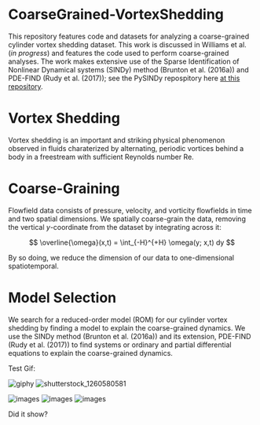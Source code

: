 # CoarseGrained-VortexShedding

This repository features code and datasets for analyzing a coarse-grained cylinder vortex shedding dataset. This work is discussed in Williams et al. (_in progress_) and features the code used to perform coarse-grained analyses. The work makes extensive use of the Sparse Identification of Nonlinear Dynamical systems (SINDy) method (Brunton et al. (2016a)) and PDE-FIND (Rudy et al. (2017)); see the PySINDy repospitory here [at this repository](https://github.com/dynamicslab/pysindy).



# Vortex Shedding

Vortex shedding is an important and striking physical phenomenon observed in fluids charaterized by alternating, periodic vortices behind a body in a freestream with sufficient Reynolds number Re.  



# Coarse-Graining

Flowfield data consists of pressure, velocity, and vorticity flowfields in time and two spatial dimensions. We spatially coarse-grain the data, removing the vertical $y$-coordinate from the dataset by integrating across it:

$$ \overline{\omega}(x,t) = \int_{-H}^{+H} \omega(y; x,t) dy $$

By so doing, we reduce the dimension of our data to one-dimensional spatiotemporal.



# Model Selection

We search for a reduced-order model (ROM) for our cylinder vortex shedding by finding a model to explain the coarse-grained dynamics. We use the SINDy method (Brunton et al. (2016a)) and its extension, PDE-FIND (Rudy et al. (2017)) to find systems or ordinary and partial differential equations to explain the coarse-grained dynamics.


Test Gif:

![giphy](https://github.com/user-attachments/assets/07798fcd-a797-4f46-94db-307ce020a856 "Gif of kitty") ![shutterstock_1260580581](https://github.com/user-attachments/assets/fa97a952-4085-466c-a432-b64ffc2c496c "Picture of puppy")


![images](https://github.com/user-attachments/assets/8a860b31-e4e0-4cda-9709-21989f4671cc) ![images](https://github.com/user-attachments/assets/8a860b31-e4e0-4cda-9709-21989f4671cc) ![images](https://github.com/user-attachments/assets/8a860b31-e4e0-4cda-9709-21989f4671cc "Picture of puppy")



Did it show?


